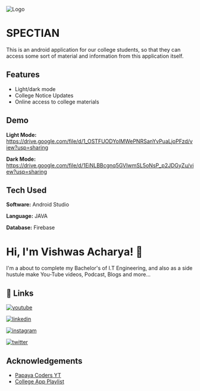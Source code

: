 ![Logo](https://image.flaticon.com/icons/png/64/3829/3829933.png)


    
# SPECTIAN

This is an android application for our college students, so that they can access some sort of material and information from this application itself.


## Features

- Light/dark mode
- College Notice Updates
- Online access to college materials

  
## Demo

**Light Mode:** https://drive.google.com/file/d/1_OSTFUODYoIMWePNRSanYvPuaLjoPFzd/view?usp=sharing

**Dark Mode:** https://drive.google.com/file/d/1EiNLBBcgnq5GVIwmSL5oNsP_p2JDGyZu/view?usp=sharing
  
## Tech Used

**Software:** Android Studio

**Language:** JAVA

**Database:** Firebase

  
# Hi, I'm Vishwas Acharya! 👋

  
I'm a about to complete my Bachelor's of I.T Engineering, and also as a side hustule make You-Tube videos, Podcast, Blogs and more...

  
## 🔗 Links
[![youtube](https://image.flaticon.com/icons/png/24/1384/1384060.png)](https://www.youtube.com/c/VishwasAcharya)

[![linkedin](https://image.flaticon.com/icons/png/24/1384/1384062.png)](https://www.linkedin.com/in/vishwasracharya)

[![instagram](https://image.flaticon.com/icons/png/24/174/174855.png)](https://www.instagram.com/vishwasracharya)

[![twitter](https://image.flaticon.com/icons/png/24/889/889147.png)](https://www.twitter.com/vishwasracharya)

## Acknowledgements

 - [Papaya Coders YT](https://www.youtube.com/c/PapayaCoders)
 - [College App Playlist](https://www.youtube.com/watch?v=Ui__yxgrRwQ&list=PL6Rs84MkNq7kjE71tV3iDQdqO7fspmoNN)
  

